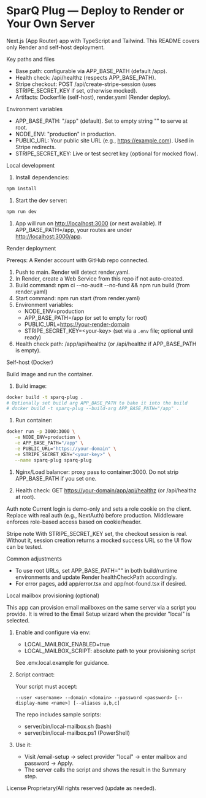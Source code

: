 # SparQ Plug — Deploy to Render or Your Own Server

Next.js (App Router) app with TypeScript and Tailwind. This README covers only Render and self-host deployment.

Key paths and files

- Base path: configurable via APP_BASE_PATH (default /app).
- Health check: /api/healthz (respects APP_BASE_PATH).
- Stripe checkout: POST /api/create-stripe-session (uses STRIPE_SECRET_KEY if set, otherwise mocked).
- Artifacts: Dockerfile (self-host), render.yaml (Render deploy).

Environment variables

- APP_BASE_PATH: "/app" (default). Set to empty string "" to serve at root.
- NODE_ENV: "production" in production.
- PUBLIC_URL: Your public site URL (e.g., <https://example.com>). Used in Stripe redirects.
- STRIPE_SECRET_KEY: Live or test secret key (optional for mocked flow).

Local development

1. Install dependencies:

```bash
npm install
```

1. Start the dev server:

```bash
npm run dev
```

1. App will run on <http://localhost:3000> (or next available). If APP_BASE_PATH=/app, your routes are under <http://localhost:3000/app>.

Render deployment

Prereqs: A Render account with GitHub repo connected.

1. Push to main. Render will detect render.yaml.
1. In Render, create a Web Service from this repo if not auto-created.
1. Build command: npm ci --no-audit --no-fund && npm run build (from render.yaml)
1. Start command: npm run start (from render.yaml)
1. Environment variables:
   - NODE_ENV=production
   - APP_BASE_PATH=/app (or set to empty for root)
   - PUBLIC_URL=<https://your-render-domain>
   - STRIPE_SECRET_KEY=&lt;your-key&gt; (set via a `.env` file; optional until ready)
1. Health check path: /app/api/healthz (or /api/healthz if APP_BASE_PATH is empty).

Self-host (Docker)

Build image and run the container.

1. Build image:

```bash
docker build -t sparq-plug .
# Optionally set build arg APP_BASE_PATH to bake it into the build
# docker build -t sparq-plug --build-arg APP_BASE_PATH="/app" .
```

1. Run container:

```bash
docker run -p 3000:3000 \
   -e NODE_ENV=production \
   -e APP_BASE_PATH="/app" \
   -e PUBLIC_URL="https://your-domain" \
   -e STRIPE_SECRET_KEY="<your-key>" \
   --name sparq-plug sparq-plug
```

1. Nginx/Load balancer: proxy pass to container:3000. Do not strip APP_BASE_PATH if you set one.

1. Health check: GET <https://your-domain/app/api/healthz> (or /api/healthz at root).

Auth note
Current login is demo-only and sets a role cookie on the client. Replace with real auth (e.g., NextAuth) before production. Middleware enforces role-based access based on cookie/header.

Stripe note
With STRIPE_SECRET_KEY set, the checkout session is real. Without it, session creation returns a mocked success URL so the UI flow can be tested.

Common adjustments

- To use root URLs, set APP_BASE_PATH="" in both build/runtime environments and update Render healthCheckPath accordingly.
- For error pages, add app/error.tsx and app/not-found.tsx if desired.

Local mailbox provisioning (optional)

This app can provision email mailboxes on the same server via a script you provide. It is wired to the Email Setup wizard when the provider "local" is selected.

1. Enable and configure via env:

   - LOCAL_MAILBOX_ENABLED=true
   - LOCAL_MAILBOX_SCRIPT: absolute path to your provisioning script

   See .env.local.example for guidance.

2. Script contract:

   Your script must accept:

   `--user <username> --domain <domain> --password <password> [--display-name <name>] [--aliases a,b,c]`

   The repo includes sample scripts:

   - server/bin/local-mailbox.sh (bash)
   - server/bin/local-mailbox.ps1 (PowerShell)

3. Use it:

   - Visit /email-setup → select provider "local" → enter mailbox and password → Apply.
   - The server calls the script and shows the result in the Summary step.

License
Proprietary/All rights reserved (update as needed).
